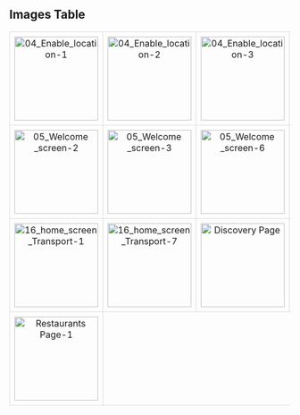 <!DOCTYPE html>
<html lang="en">
<head>
    <meta charset="UTF-8">
    <meta name="viewport" content="width=device-width, initial-scale=1.0">
    <title>Images Table</title>
    <style>
        table {
            width: 100%;
            border-collapse: collapse;
        }
        th, td {
            border: 1px solid #ddd;
            padding: 8px;
            text-align: center;
        }
        img {
            width: 150px; /* Set fixed width */
            height: 150px; /* Set fixed height */
            object-fit: cover; /* Ensure images maintain aspect ratio */
        }
    </style>
</head>
<body>

<h2>Images Table</h2>

<table>
    <tr>
        <td><img src="https://github.com/user-attachments/assets/b904f3c5-3ff3-4e96-8554-0bf2aa067208" alt="04_Enable_location-1"></td>
        <td><img src="https://github.com/user-attachments/assets/5d9c013b-aa0b-475b-88ff-606d4d3b8da0" alt="04_Enable_location-2"></td>
        <td><img src="https://github.com/user-attachments/assets/6dd9becc-91bb-4201-9e7e-3e8266ec1614" alt="04_Enable_location-3"></td>
        <td><img src="https://github.com/user-attachments/assets/92463ad1-4d25-4650-af03-f271a00a645a" alt="04_Enable_location"></td>
        <td><img src="https://github.com/user-attachments/assets/7abcb1b1-9df2-4398-a185-1788cdade5eb" alt="05_Welcome _screen-1"></td>
    </tr>
    <tr>
        <td><img src="https://github.com/user-attachments/assets/836f15f1-d8dc-49e3-8197-0d4f37d1f4ee" alt="05_Welcome _screen-2"></td>
        <td><img src="https://github.com/user-attachments/assets/0e91c04d-3dfc-4501-8191-55bdea064a46" alt="05_Welcome _screen-3"></td>
        <td><img src="https://github.com/user-attachments/assets/98cb5c3a-9173-49b2-8e3d-3a324db112c6" alt="05_Welcome _screen-6"></td>
        <td><img src="https://github.com/user-attachments/assets/c7b41230-8364-4884-98d7-bc81ed56757c" alt="05_Welcome _screen-8"></td>
        <td><img src="https://github.com/user-attachments/assets/37010f48-cc02-492d-9ecf-d33c46dd354a" alt="05_Welcome _screen"></td>
    </tr>
    <tr>
        <td><img src="https://github.com/user-attachments/assets/c9baeb86-5968-4f5b-832e-0ab4e8efe411" alt="16_home_screen_Transport-1"></td>
        <td><img src="https://github.com/user-attachments/assets/dcbffce7-f156-4497-8878-6782d27ac063" alt="16_home_screen_Transport-7"></td>
        <td><img src="https://github.com/user-attachments/assets/0662443a-a6a3-4219-984a-f2330f891d55" alt="Discovery Page"></td>
        <td><img src="https://github.com/user-attachments/assets/9b497389-45f8-47c9-b56c-f3546a420ede" alt="menu"></td>
        <td><img src="https://github.com/user-attachments/assets/7a8445f7-2609-45e0-b8bc-c207563c3e66" alt="Profile Page-1"></td>
    </tr>
    <tr>
        <td><img src="https://github.com/user-attachments/assets/421369b4-c7bc-4c63-a113-9c823d57026a" alt="Restaurants Page-1"></td>
        <td colspan="4"></td>
    </tr>
</table>

</body>
</html>
